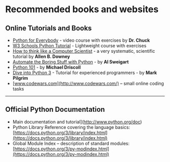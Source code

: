 
# Recommended books and websites

## Online Tutorials and Books

* [Python for Everybody](https://www.freecodecamp.org/learn/scientific-computing-with-python/python-for-everybody/) - video course with exercises by **Dr. Chuck**
* [W3 Schools Python Tutorial](https://www.w3schools.com/python/default.asp) - Lightweight course with exercises
* [How to think like a Computer Scientist](http://www.greenteapress.com/thinkpython/) - a very systematic, scientific tutorial by **Allen B. Downey**
* [Automate the Boring Stuff with Python](https://automatetheboringstuff.com/) - by **Al Sweigart**
* [Python 101](http://python101.pythonlibrary.org/) - by **Michael Driscoll**
* [Dive into Python 3](https://diveinto.org/python3/table-of-contents.html) - Tutorial for experienced programmers - by **Mark Pilgrim**
* [www.codewars.com](http://www.codewars.com/) – small online coding tasks

----

## Official Python Documentation

* Main documentation and tutorial](http://www.python.org/doc)
* Python Library Reference covering the language basics: [https://docs.python.org/3/library/index.html](https://docs.python.org/3/library/index.html)
* Global Module Index – description of standard modules:
[https://docs.python.org/3/py-modindex.html](https://docs.python.org/3/py-modindex.html)

